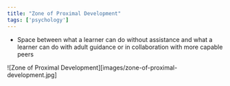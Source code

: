 ```yaml
---
title: "Zone of Proximal Development"
tags: ['psychology']
---
```


- Space between what a learner can do without assistance and what a learner can do with adult guidance or in collaboration with more capable peers 

![Zone of Proximal Development][images/zone-of-proximal-development.jpg]
